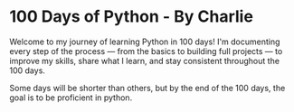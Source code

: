 # 100 Days of Python - By Charlie


Welcome to my journey of learning Python in 100 days! I'm documenting every step of the process — from the basics to building full projects — to improve my skills, share what I learn, and stay consistent throughout
the 100 days. 

Some days will be shorter than others, but by the end of the 100 days, the goal is to be proficient in python. 
